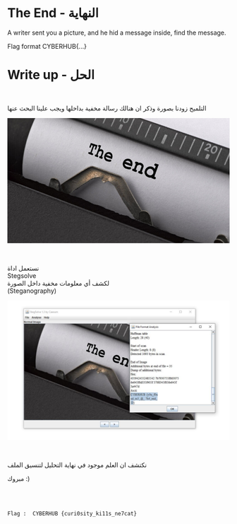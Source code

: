 # The End - النهاية

A writer sent you a picture, and he hid a message inside, find the message.

Flag format CYBERHUB{...}

# Write up - الحل
<br />

التلميح زودنا بصورة وذكر ان هنالك رسالة مخفية بداخلها ويجب علينا البحث عنها
<br />

![source](7.JPG)

<br />

نستعمل اداة 
<br />
Stegsolve
<br />
لكشف أي معلومات مخفية داخل الصورة
 <br />
 (Steganography)
  <br />
 
![php](8.JPG)

<br />

نكتشف ان العلم موجود في نهاية التحليل لتنسيق الملف

مبروك :)

<br />
<br />

```
Flag :  CYBERHUB {curi0sity_ki11s_ne7cat}
```
